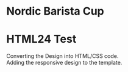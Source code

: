 # Nordic Barista Cup 
# HTML24 Test
Converting the Design into HTML/CSS code.<br />
Adding the responsive design to the template.
